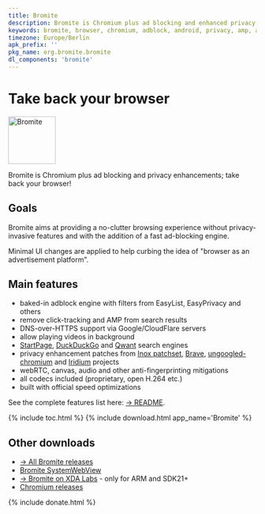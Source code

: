 ```yaml
---
title: Bromite
description: Bromite is Chromium plus ad blocking and enhanced privacy; take back your browser
keywords: bromite, browser, chromium, adblock, android, privacy, amp, arm, arm64, 8.1, 8.0, oreo, 4.4, 5.0, 5.1, 6.0, 7.0, 7.1, kitkat, lollipop, marshmallow, nougat, aroma, super, stock, full, mini, micro, nano, pico, tvstock, background video playback, fingerprinting
timezone: Europe/Berlin
apk_prefix: ''
pkg_name: org.bromite.bromite
dl_components: 'bromite'
---
```

# Take back your browser

<img title="Bromite - Take back your browser!" src="https://www.bromite.org/android-icon-192x192.png" width="96" alt="Bromite" />

Bromite is Chromium plus ad blocking and privacy enhancements; take back your browser!

## Goals
Bromite aims at providing a no-clutter browsing experience without privacy-invasive features and with the addition of a fast ad-blocking engine.

Minimal UI changes are applied to help curbing the idea of "browser as an advertisement platform".

## Main features
* baked-in adblock engine with filters from EasyList, EasyPrivacy and others
* remove click-tracking and AMP from search results
* DNS-over-HTTPS support via Google/CloudFlare servers
* allow playing videos in background
* [StartPage](https://startpage.com/), [DuckDuckGo](https://duckduckgo.com/) and [Qwant](https://www.qwant.com/) search engines
* privacy enhancement patches from [Inox patchset](https://github.com/gcarq/inox-patchset), [Brave](https://brave.com/), [ungoogled-chromium](https://github.com/Eloston/ungoogled-chromium) and [Iridium](https://github.com/iridium-browser) projects
* webRTC, canvas, audio and other anti-fingerprinting mitigations
* all codecs included (proprietary, open H.264 etc.)
* built with official speed optimizations

See the complete features list here: [&rarr; README](https://github.com/bromite/bromite/blob/master/README.md#features).

{% include toc.html %}
{% include download.html app_name='Bromite' %}

## Other downloads

* [&rarr; All Bromite releases](https://github.com/bromite/bromite/releases)
* [Bromite SystemWebView](/system_web_view)
* [&rarr; Bromite on XDA Labs](https://labs.xda-developers.com/store/app/org.bromite.bromite) - only for ARM and SDK21+
* [Chromium releases](/chromium)

{% include donate.html %}
